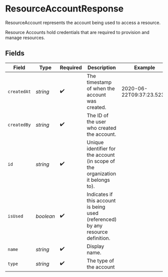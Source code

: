 # ResourceAccountResponse

ResourceAccount represents the account being used to access a resource.

Resource Accounts hold credentials that are required to provision and manage resources.


## Fields

| Field                                                                            | Type                                                                             | Required                                                                         | Description                                                                      | Example                                                                          |
| -------------------------------------------------------------------------------- | -------------------------------------------------------------------------------- | -------------------------------------------------------------------------------- | -------------------------------------------------------------------------------- | -------------------------------------------------------------------------------- |
| `createdAt`                                                                      | *string*                                                                         | :heavy_check_mark:                                                               | The timestamp of when the account was created.                                   | 2020-06-22T09:37:23.523Z                                                         |
| `createdBy`                                                                      | *string*                                                                         | :heavy_check_mark:                                                               | The ID of the user who created the account.                                      |                                                                                  |
| `id`                                                                             | *string*                                                                         | :heavy_check_mark:                                                               | Unique identifier for the account (in scope of the organization it belongs to).  |                                                                                  |
| `isUsed`                                                                         | *boolean*                                                                        | :heavy_check_mark:                                                               | Indicates if this account is being used (referenced) by any resource definition. |                                                                                  |
| `name`                                                                           | *string*                                                                         | :heavy_check_mark:                                                               | Display name.                                                                    |                                                                                  |
| `type`                                                                           | *string*                                                                         | :heavy_check_mark:                                                               | The type of the account                                                          |                                                                                  |